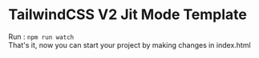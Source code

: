 # TailwindCSS V2 Jit Mode Template 
Run : <code>npm run watch</code> <br>
That's it, now you can start your project by making changes in index.html

